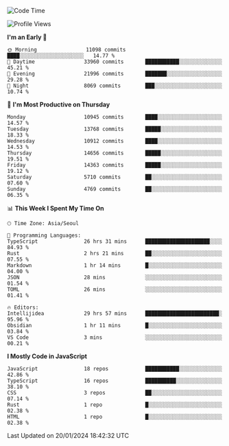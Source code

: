 <!--START_SECTION:waka-->
![Code Time](http://img.shields.io/badge/Code%20Time-5%2C535%20hrs%2029%20mins-blue)

![Profile Views](http://img.shields.io/badge/Profile%20Views-0-blue)

**I'm an Early 🐤** 

```text
🌞 Morning                11098 commits       ████░░░░░░░░░░░░░░░░░░░░░   14.77 % 
🌆 Daytime                33960 commits       ███████████░░░░░░░░░░░░░░   45.21 % 
🌃 Evening                21996 commits       ███████░░░░░░░░░░░░░░░░░░   29.28 % 
🌙 Night                  8069 commits        ███░░░░░░░░░░░░░░░░░░░░░░   10.74 % 
```
📅 **I'm Most Productive on Thursday** 

```text
Monday                   10945 commits       ████░░░░░░░░░░░░░░░░░░░░░   14.57 % 
Tuesday                  13768 commits       █████░░░░░░░░░░░░░░░░░░░░   18.33 % 
Wednesday                10912 commits       ████░░░░░░░░░░░░░░░░░░░░░   14.53 % 
Thursday                 14656 commits       █████░░░░░░░░░░░░░░░░░░░░   19.51 % 
Friday                   14363 commits       █████░░░░░░░░░░░░░░░░░░░░   19.12 % 
Saturday                 5710 commits        ██░░░░░░░░░░░░░░░░░░░░░░░   07.60 % 
Sunday                   4769 commits        ██░░░░░░░░░░░░░░░░░░░░░░░   06.35 % 
```


📊 **This Week I Spent My Time On** 

```text
🕑︎ Time Zone: Asia/Seoul

💬 Programming Languages: 
TypeScript               26 hrs 31 mins      █████████████████████░░░░   84.93 % 
Rust                     2 hrs 21 mins       ██░░░░░░░░░░░░░░░░░░░░░░░   07.55 % 
Markdown                 1 hr 14 mins        █░░░░░░░░░░░░░░░░░░░░░░░░   04.00 % 
JSON                     28 mins             ░░░░░░░░░░░░░░░░░░░░░░░░░   01.54 % 
TOML                     26 mins             ░░░░░░░░░░░░░░░░░░░░░░░░░   01.41 % 

🔥 Editors: 
Intellijidea             29 hrs 57 mins      ████████████████████████░   95.96 % 
Obsidian                 1 hr 11 mins        █░░░░░░░░░░░░░░░░░░░░░░░░   03.84 % 
VS Code                  3 mins              ░░░░░░░░░░░░░░░░░░░░░░░░░   00.21 % 
```

**I Mostly Code in JavaScript** 

```text
JavaScript               18 repos            ███████████░░░░░░░░░░░░░░   42.86 % 
TypeScript               16 repos            ██████████░░░░░░░░░░░░░░░   38.10 % 
CSS                      3 repos             ██░░░░░░░░░░░░░░░░░░░░░░░   07.14 % 
Rust                     1 repo              █░░░░░░░░░░░░░░░░░░░░░░░░   02.38 % 
HTML                     1 repo              █░░░░░░░░░░░░░░░░░░░░░░░░   02.38 % 
```




 Last Updated on 20/01/2024 18:42:32 UTC
<!--END_SECTION:waka-->
